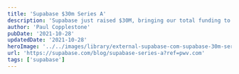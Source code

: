 ```yaml
---
title: 'Supabase $30m Series A'
description: 'Supabase just raised $30M, bringing our total funding to $36M.'
author: 'Paul Copplestone'
pubDate: '2021-10-28'
updatedDate: '2021-10-28'
heroImage: '../../images/library/external-supabase-com-supabase-30m-series-a/banner_16_9-1-20250917-140018.png'
url: 'https://supabase.com/blog/supabase-series-a?ref=pwv.com'
tags: ['supabase']
---
```

